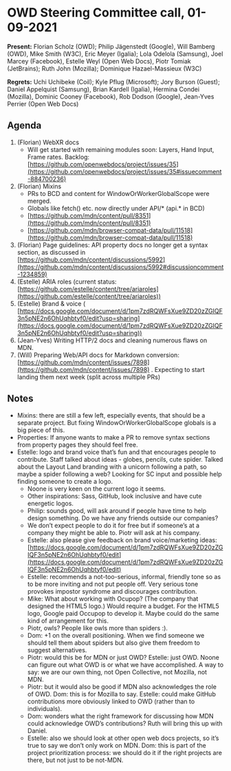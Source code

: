 # OWD Steering Committee call, 01-09-2021

**Present:** Florian Scholz (OWD); Philip Jägenstedt (Google), Will Bamberg (OWD), Mike Smith (W3C), Eric Meyer (Igalia); Lola Odelola (Samsung), Joel Marcey (Facebook), Estelle Weyl (Open Web Docs), Piotr Tomiak (JetBrains); Ruth John (Mozilla); Dominique Hazael-Massieux (W3C)

**Regrets:** Uchi Uchibeke (Coil); Kyle Pflug (Microsoft); Jory Burson (Guest); Daniel Appelquist (Samsung), Brian Kardell (Igalia), Hermina Condei (Mozilla), Dominic Cooney (Facebook), Rob Dodson (Google), Jean-Yves Perrier (Open Web Docs)

## Agenda

1. (Florian) WebXR docs
    - Will get started with remaining modules soon: Layers, Hand Input, Frame rates. Backlog: [https://github.com/openwebdocs/project/issues/35](https://github.com/openwebdocs/project/issues/35#issuecomment-884700236) 
2. (Florian) Mixins
    - PRs to BCD and content for WindowOrWorkerGlobalScope were merged. 
    - Globals like fetch() etc. now directly under API/* (api.* in BCD)
    - [https://github.com/mdn/content/pull/8351](https://github.com/mdn/content/pull/8351) 
    - [https://github.com/mdn/browser-compat-data/pull/11518](https://github.com/mdn/browser-compat-data/pull/11518) 
3. (Florian) Page guidelines: API property docs no longer get a syntax section, as discussed in [https://github.com/mdn/content/discussions/5992](https://github.com/mdn/content/discussions/5992#discussioncomment-1234859)
4. (Estelle) ARIA roles (current status: [https://github.com/estelle/content/tree/ariaroles](https://github.com/estelle/content/tree/ariaroles))
5. (Estelle) Brand & voice ( [https://docs.google.com/document/d/1pm7zdRQWFsXue9ZD20zZGIQF3n5pNE2n6OhUqhbtyf0/edit?usp=sharing](https://docs.google.com/document/d/1pm7zdRQWFsXue9ZD20zZGIQF3n5pNE2n6OhUqhbtyf0/edit?usp=sharing))
6. (Jean-Yves) Writing HTTP/2 docs and cleaning numerous flaws on MDN.
7. (Will) Preparing Web/API docs for Markdown conversion: [https://github.com/mdn/content/issues/7898](https://github.com/mdn/content/issues/7898) . Expecting to start landing them next week (split across multiple PRs)


## Notes

* Mixins: there are still a few left, especially events, that should be a separate project. But fixing WindowOrWorkerGlobalScope globals is a big piece of this.
* Properties: If anyone wants to make a PR to remove syntax sections from property pages they should feel free.
* Estelle: logo and brand voice that’s fun and that encourages people to contribute. Staff talked about ideas - globes, pencils, cute spider. Talked about the Layout Land branding with a unicorn following a path, so maybe a spider following a web? Looking for SC input and possible help finding someone to create a logo.
    * Noone is very keen on the current logo it seems.
    * Other inspirations: Sass, GitHub, look inclusive and have cute energetic logos.
    * Philip: sounds good, will ask around if people have time to help design something. Do we have any friends outside our companies?
    * We don’t expect people to do it for free but if someone’s at a company they might be able to. Piotr will ask at his company.
    * Estelle: also please give feedback on brand voice/marketing ideas: [https://docs.google.com/document/d/1pm7zdRQWFsXue9ZD20zZGIQF3n5pNE2n6OhUqhbtyf0/edit](https://docs.google.com/document/d/1pm7zdRQWFsXue9ZD20zZGIQF3n5pNE2n6OhUqhbtyf0/edit) 
    * Estelle: recommends a not-too-serious, informal, friendly tone so as to be more inviting and not put people off. Very serious tone provokes impostor syndrome and discourages contribution.
    * Mike: What about working with Ocupop? (The company that designed the HTML5 logo.) Would require a budget. For the HTML5 logo, Google paid Occupop to develop it. Maybe could do the same kind of arrangement for this.
    * Piotr, owls? People like owls more than spiders :).
    * Dom: +1 on the overall positioning. When we find someone we should tell them about spiders but also give them freedom to suggest alternatives.
    * Piotr: would this be for MDN or just OWD? Estelle: just OWD. Noone can figure out what OWD is or what we have accomplished. A way to say: we are our own thing, not Open Collective, not Mozilla, not MDN.
    * Piotr: but it would also be good if MDN also acknowledges the role of OWD. Dom: this is for Mozilla to say. Estelle: could make GitHub contributions more obviously linked to OWD (rather than to individuals).
    * Dom: wonders what the right framework for discussing how MDN could acknowledge OWD’s contributions? Ruth will bring this up with Daniel.
    * Estelle: also we should look at other open web docs projects, so it’s true to say we don’t only work on MDN. Dom: this is part of the project prioritization process: we should do it if the right projects are there, but not just to be not-MDN.